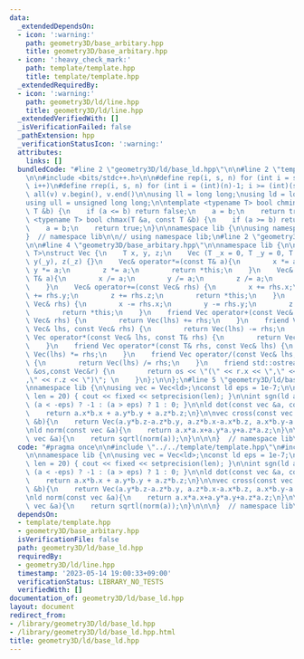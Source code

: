 ```yaml
---
data:
  _extendedDependsOn:
  - icon: ':warning:'
    path: geometry3D/base_arbitary.hpp
    title: geometry3D/base_arbitary.hpp
  - icon: ':heavy_check_mark:'
    path: template/template.hpp
    title: template/template.hpp
  _extendedRequiredBy:
  - icon: ':warning:'
    path: geometry3D/ld/line.hpp
    title: geometry3D/ld/line.hpp
  _extendedVerifiedWith: []
  _isVerificationFailed: false
  _pathExtension: hpp
  _verificationStatusIcon: ':warning:'
  attributes:
    links: []
  bundledCode: "#line 2 \"geometry3D/ld/base_ld.hpp\"\n\n#line 2 \"template/template.hpp\"\
    \n\n#include <bits/stdc++.h>\n\n#define rep(i, s, n) for (int i = s; i < (int)(n);\
    \ i++)\n#define rrep(i, s, n) for (int i = (int)(n)-1; i >= (int)(s); i--)\n#define\
    \ all(v) v.begin(), v.end()\n\nusing ll = long long;\nusing ld = long double;\n\
    using ull = unsigned long long;\n\ntemplate <typename T> bool chmin(T &a, const\
    \ T &b) {\n    if (a <= b) return false;\n    a = b;\n    return true;\n}\ntemplate\
    \ <typename T> bool chmax(T &a, const T &b) {\n    if (a >= b) return false;\n\
    \    a = b;\n    return true;\n}\n\nnamespace lib {\n\nusing namespace std;\n\n\
    }  // namespace lib\n\n// using namespace lib;\n#line 2 \"geometry3D/base_arbitary.hpp\"\
    \n\n#line 4 \"geometry3D/base_arbitary.hpp\"\n\nnamespace lib {\n\ntemplate<typename\
    \ T>\nstruct Vec {\n    T x, y, z;\n    Vec (T _x = 0, T _y = 0, T _z = 0) : x(_x),\
    \ y(_y), z(_z) {}\n    Vec& operator*=(const T& a){\n        x *= a;\n       \
    \ y *= a;\n        z *= a;\n        return *this;\n    }\n    Vec& operator/=(const\
    \ T& a){\n        x /= a;\n        y /= a;\n        z /= a;\n        return *this;\n\
    \    }\n    Vec& operator+=(const Vec& rhs) {\n        x += rhs.x;\n        y\
    \ += rhs.y;\n        z += rhs.z;\n        return *this;\n    }\n    Vec& operator-=(const\
    \ Vec& rhs) {\n        x -= rhs.x;\n        y -= rhs.y;\n        z -= rhs.z;\n\
    \        return *this;\n    }\n    friend Vec operator+(const Vec& lhs, const\
    \ Vec& rhs) {\n        return Vec(lhs) += rhs;\n    }\n    friend Vec operator-(const\
    \ Vec& lhs, const Vec& rhs) {\n        return Vec(lhs) -= rhs;\n    }\n    friend\
    \ Vec operator*(const Vec& lhs, const T& rhs) {\n        return Vec(lhs) *= rhs;\n\
    \    }\n    friend Vec operator*(const T& rhs, const Vec& lhs) {\n        return\
    \ Vec(lhs) *= rhs;\n    }\n    friend Vec operator/(const Vec& lhs, const T& rhs)\
    \ {\n        return Vec(lhs) /= rhs;\n    }\n    friend std::ostream &operator<<(std::ostream\
    \ &os,const Vec&r) {\n        return os << \"(\" << r.x << \",\" << r.y << \"\
    ,\" << r.z << \")\"; \n    }\n};\n\n};\n#line 5 \"geometry3D/ld/base_ld.hpp\"\n\
    \nnamespace lib {\n\nusing vec = Vec<ld>;\nconst ld eps = 1e-7;\n\nvoid ldout(int\
    \ len = 20) { cout << fixed << setprecision(len); }\n\nint sgn(ld a) { return\
    \ (a < -eps) ? -1 : (a > eps) ? 1 : 0; }\n\nld dot(const vec &a, const vec &b){\n\
    \    return a.x*b.x + a.y*b.y + a.z*b.z;\n}\n\nvec cross(const vec &a, const vec\
    \ &b){\n    return Vec(a.y*b.z-a.z*b.y, a.z*b.x-a.x*b.z, a.x*b.y-a.y*b.x);\n}\n\
    \nld norm(const vec &a){\n    return a.x*a.x+a.y*a.y+a.z*a.z;\n}\n\nld abs(const\
    \ vec &a){\n    return sqrtl(norm(a));\n}\n\n\n}  // namespace lib\n"
  code: "#pragma once\n\n#include \"../../template/template.hpp\"\n#include \"../base_arbitary.hpp\"\
    \n\nnamespace lib {\n\nusing vec = Vec<ld>;\nconst ld eps = 1e-7;\n\nvoid ldout(int\
    \ len = 20) { cout << fixed << setprecision(len); }\n\nint sgn(ld a) { return\
    \ (a < -eps) ? -1 : (a > eps) ? 1 : 0; }\n\nld dot(const vec &a, const vec &b){\n\
    \    return a.x*b.x + a.y*b.y + a.z*b.z;\n}\n\nvec cross(const vec &a, const vec\
    \ &b){\n    return Vec(a.y*b.z-a.z*b.y, a.z*b.x-a.x*b.z, a.x*b.y-a.y*b.x);\n}\n\
    \nld norm(const vec &a){\n    return a.x*a.x+a.y*a.y+a.z*a.z;\n}\n\nld abs(const\
    \ vec &a){\n    return sqrtl(norm(a));\n}\n\n\n}  // namespace lib\n"
  dependsOn:
  - template/template.hpp
  - geometry3D/base_arbitary.hpp
  isVerificationFile: false
  path: geometry3D/ld/base_ld.hpp
  requiredBy:
  - geometry3D/ld/line.hpp
  timestamp: '2023-05-14 19:00:33+09:00'
  verificationStatus: LIBRARY_NO_TESTS
  verifiedWith: []
documentation_of: geometry3D/ld/base_ld.hpp
layout: document
redirect_from:
- /library/geometry3D/ld/base_ld.hpp
- /library/geometry3D/ld/base_ld.hpp.html
title: geometry3D/ld/base_ld.hpp
---
```

